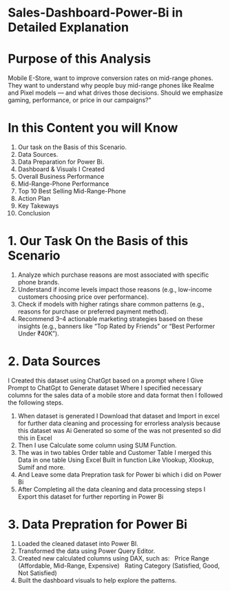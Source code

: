# Sales-Dashboard-Power-Bi in Detailed Explanation

# Purpose of this Analysis
Mobile E-Store, want to improve conversion rates on mid-range phones.
They want to understand why people buy mid-range phones like Realme and Pixel models — and what drives those decisions. Should we emphasize gaming, performance, or price in our campaigns?"

# In this Content you will Know 
1. Our task on the Basis of this Scenario.
2. Data Sources.
3. Data Preparation for Power Bi.
4. Dashboard & Visuals I Created
5. Overall Business Performance
6. Mid-Range-Phone Performance
7. Top 10 Best Selling Mid-Range-Phone
8. Action Plan
9. Key Takeways
10. Conclusion

# 1. Our Task On the Basis of this Scenario
1. Analyze which purchase reasons are most associated with specific phone brands.
2. Understand if income levels impact those reasons (e.g., low-income customers choosing price over performance).
3. Check if models with higher ratings share common patterns (e.g., reasons for purchase or preferred payment method).
4. Recommend 3–4 actionable marketing strategies based on these insights (e.g., banners like “Top Rated by Friends” or “Best Performer Under ₹40K”).

# 2. Data Sources
I Created this dataset using ChatGpt based on a prompt where I Give Prompt to ChatGpt to Generate dataset 
Where I specified necessary columns for the sales data of a mobile store and data format then I followed the following steps.
1. When dataset is generated I Download that dataset and Import in excel for further data cleaning and processing for errorless analysis
   because this dataset was Ai Generated so some of the was not presented so did this in Excel
2. Then I use Calculate some column using SUM Function.
3. The was in two tables Order table and Customer Table I merged this Data in one table Using Excel Built in function Like Vlookup, Xlookup, Sumif and more.
4. And Leave some data Prepration task for Power bi which i did on Power Bi
5. After Completing all the data cleaning and data processing steps I Export this dataset for further reporting in Power Bi

# 3. Data Prepration for Power Bi
1. Loaded the cleaned dataset into Power BI.
2. Transformed the data using Power Query Editor.
3. Created new calculated columns using DAX, such as:
    Price Range (Affordable, Mid-Range, Expensive)
    Rating Category (Satisfied, Good, Not Satisfied)
4. Built the dashboard visuals to help explore the patterns.


   


